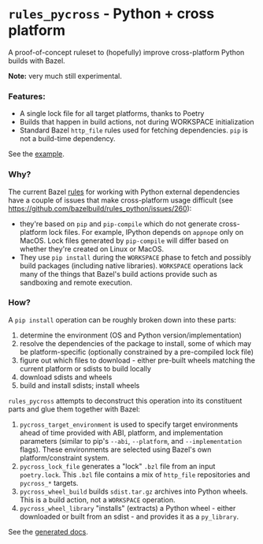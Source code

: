 # `rules_pycross` - Python + cross platform

A proof-of-concept ruleset to (hopefully) improve cross-platform Python builds with Bazel.

**Note:** very much still experimental.

### Features:

- A single lock file for all target platforms, thanks to Poetry
- Builds that happen in build actions, not during WORKSPACE initialization
- Standard Bazel `http_file` rules used for fetching dependencies. `pip` is not a build-time dependency.

See the [example](examples/poetry).

### Why?

The current Bazel [rules](https://github.com/bazelbuild/rules_python) for working with Python external dependencies
have a couple of issues that make cross-platform usage difficult (see https://github.com/bazelbuild/rules_python/issues/260):

- they're based on `pip` and `pip-compile` which do not generate cross-platform lock files. For example, IPython depends
  on `appnope` only on MacOS. Lock files generated by `pip-compile` will differ based on whether they're created on Linux
  or MacOS.
- They use `pip install` during the `WORKSPACE` phase to fetch and possibly build packages (including native libraries).
  `WORKSPACE` operations lack many of the things that Bazel's build actions provide such as sandboxing and remote execution.

### How?

A `pip install` operation can be roughly broken down into these parts:

1. determine the environment (OS and Python version/implementation)
2. resolve the dependencies of the package to install, some of which may be platform-specific
   (optionally constrained by a pre-compiled lock file)
3. figure out which files to download - either pre-built wheels matching the current platform or sdists to build locally
4. download sdists and wheels
5. build and install sdists; install wheels

`rules_pycross` attempts to deconstruct this operation into its constituent parts and glue them together with Bazel:

1. `pycross_target_environment` is used to specify target environments ahead of time provided with ABI, platform,
   and implementation parameters (similar to pip's `--abi`, `--platform`, and `--implementation` flags). These
   environments are selected using Bazel's own platform/constraint system.
2. `pycross_lock_file` generates a "lock" `.bzl` file from an input `poetry.lock`. This `.bzl` file contains a mix of
   `http_file` repositories and `pycross_*` targets.
3. `pycross_wheel_build` builds `sdist.tar.gz` archives into Python wheels. This is a build action, not a `WORKSPACE`
   operation.
4. `pycross_wheel_library` "installs" (extracts) a Python wheel - either downloaded or built from an sdist - and
   provides it as a `py_library`.

See the [generated docs](docs/rules.md).
